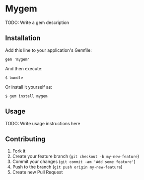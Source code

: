 # Mygem

TODO: Write a gem description

## Installation

Add this line to your application's Gemfile:

    gem 'mygem'

And then execute:

    $ bundle

Or install it yourself as:

    $ gem install mygem

## Usage

TODO: Write usage instructions here

## Contributing

1. Fork it
2. Create your feature branch (`git checkout -b my-new-feature`)
3. Commit your changes (`git commit -am 'Add some feature'`)
4. Push to the branch (`git push origin my-new-feature`)
5. Create new Pull Request
